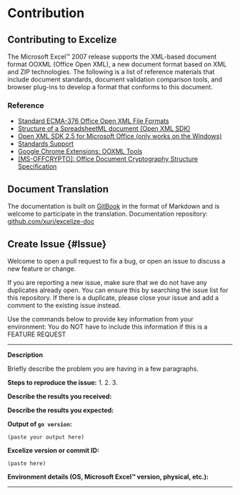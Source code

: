 # Contribution

## Contributing to Excelize

The Microsoft Excel&trade; 2007 release supports the XML-based document format OOXML (Office Open XML), a new document format based on XML and ZIP technologies. The following is a list of reference materials that include document standards, document validation comparison tools, and browser plug-ins to develop a format that conforms to this document.

### Reference

* [Standard ECMA-376 Office Open XML File Formats](https://www.ecma-international.org/publications-and-standards/standards/ecma-376/)
* [Structure of a SpreadsheetML document (Open XML SDK)](https://learn.microsoft.com/en-us/office/open-xml/spreadsheet/structure-of-a-spreadsheetml-document)
* [Open XML SDK 2.5 for Microsoft Office (only works on the Windows)](https://github.com/OfficeDev/Open-XML-SDK/releases/tag/v2.5)
* [Standards Support](https://learn.microsoft.com/en-us/openspecs/standards_support/ms-stdsuplp/17a32be7-10b3-4025-bea4-133a66b4c689)
* [Google Chrome Extensions: OOXML Tools](https://chrome.google.com/webstore/detail/ooxml-tools/bjmmjfdegplhkefakjkccocjanekbapn)
* [[MS-OFFCRYPTO]: Office Document Cryptography Structure Specification](https://learn.microsoft.com/en-us/openspecs/office_file_formats/ms-offcrypto/3c34d72a-1a61-4b52-a893-196f9157f083)

## Document Translation

The documentation is built on [GitBook](https://github.com/GitbookIO/gitbook) in the format of Markdown and is welcome to participate in the translation. Documentation repository: [github.com/xuri/excelize-doc](https://github.com/xuri/excelize-doc)

## Create Issue {#Issue}

Welcome to open a pull request to fix a bug, or open an issue to discuss a new feature or change.

If you are reporting a new issue, make sure that we do not have any duplicates
already open. You can ensure this by searching the issue list for this
repository. If there is a duplicate, please close your issue and add a comment
to the existing issue instead.

Use the commands below to provide key information from your environment:
You do NOT have to include this information if this is a FEATURE REQUEST

---

**Description**

Briefly describe the problem you are having in a few paragraphs.

**Steps to reproduce the issue:**
1.
2.
3.

**Describe the results you received:**

**Describe the results you expected:**

**Output of `go version`:**

```text
(paste your output here)
```

**Excelize version or commit ID:**

```text
(paste here)
```

**Environment details (OS, Microsoft Excel&trade; version, physical, etc.):**

---
